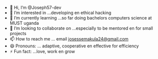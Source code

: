 - 👋 Hi, I’m @Joseph57-dev
- 👀 I’m interested in ...developing en ethical hacking
- 🌱 I’m currently learning ...so far doing bachelors computers science at MUST uganda 
- 💞️ I’m looking to collaborate on ...especially to be mentored en for small projects 
- 📫 How to reach me ... email josessemakula24@gmail.com 
- 😄 Pronouns: ... adaptive, cooperative en effective for efficiency 
- ⚡ Fun fact: ...love, work en grow

<!---
Joseph57-dev/Joseph57-dev is a ✨ special ✨ repository because its `README.md` (this file) appears on your GitHub profile.
You can click the Preview link to take a look at your changes.
--->
